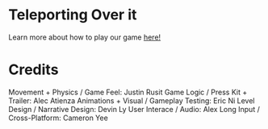 # Teleporting Over it

Learn more about how to play our game [here!](https://github.com/Jalastin/ECS-189L-Project/blob/1de9f008fdec251e29023b1ad8b91bfcd61fee94/ProjectDocument.md)

# Credits

Movement + Physics / Game Feel: Justin Rusit
Game Logic /  Press Kit + Trailer: Alec Atienza
Animations + Visual / Gameplay Testing: Eric Ni
Level Design / Narrative Design: Devin Ly
User Interace / Audio: Alex Long
Input / Cross-Platform: Cameron Yee

